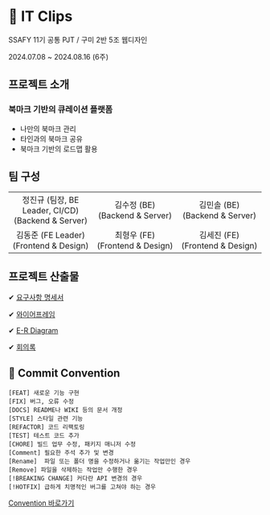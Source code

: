 # 📎 IT Clips
SSAFY 11기 공통 PJT / 구미 2반 5조 웹디자인

2024.07.08 ~ 2024.08.16 (6주)

## 프로젝트 소개
### 북마크 기반의 큐레이션 플랫폼
- 나만의 북마크 관리
- 타인과의 북마크 공유
- 북마크 기반의 로드맵 활용

## 팀 구성
<table>
  <tr>
    <td align="center" width="500px">정진규 (팀장, BE Leader, CI/CD)<br />(Backend & Server)</td>
    <td align="center" width="500px">김수정 (BE)<br />(Backend & Server)</td>
    <td align="center" width="500px">김민솔 (BE)<br />(Backend & Server)</td>
  </tr>
  <tr>
    <td align="center" width="500px">김동준 (FE Leader)<br />(Frontend & Design)</td>
    <td align="center" width="500px">최형우 (FE)<br />(Frontend & Design)</td>
    <td align="center" width="500px">김세진 (FE)<br />(Frontend & Design)</td>
  </tr>
</table>


## 프로젝트 산출물
✔ [요구사항 명세서](https://docs.google.com/spreadsheets/d/1MxifEoveWd3QkiqTpQH4cVVLBofKv4JaFPL32TllpMg/edit?gid=704927790#gid=704927790)

✔ [와이어프레임](https://www.figma.com/design/WwBvVhZq92ZsOfiNsu42KN/ItClips?node-id=0-1&t=iKvcR4TOeh4gWxvW-0)

✔ [E-R Diagram](https://www.erdcloud.com/d/hmyQZcq9PM9WuHZHy)

✔ [회의록](https://roomy-wing-ac0.notion.site/c26765682d60418c97b15fa0d8c71262?pvs=4)

## 📌 Commit Convention
```
[FEAT] 새로운 기능 구현
[FIX] 버그, 오류 수정
[DOCS] README나 WIKI 등의 문서 개정
[STYLE] 스타일 관련 기능
[REFACTOR] 코드 리팩토링
[TEST] 테스트 코드 추가
[CHORE] 빌드 업무 수정, 패키지 매니저 수정
[Comment] 필요한 주석 추가 및 변경
[Rename]  파일 또는 폴더 명을 수정하거나 옮기는 작업만인 경우 
[Remove] 파일을 삭제하는 작업만 수행한 경우
[!BREAKING CHANGE] 커다란 API 변경의 경우
[!HOTFIX] 급하게 치명적인 버그를 고쳐야 하는 경우
```
[Convention 바로가기](https://www.notion.so/b2849f2050824dd6bcb86410f2f444a4?pvs=4)
